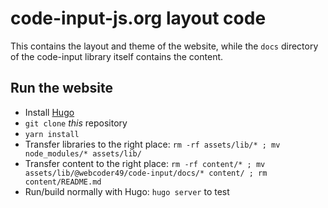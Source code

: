 # code-input-js.org layout code
This contains the layout and theme of the website, while the `docs` directory of the code-input library itself contains the content.
## Run the website
* Install [Hugo](https://gohugo.io)
* `git clone` *this* repository
* `yarn install`
* Transfer libraries to the right place: `rm -rf assets/lib/* ; mv node_modules/* assets/lib/`
* Transfer content to the right place: `rm -rf content/* ; mv assets/lib/@webcoder49/code-input/docs/* content/ ; rm content/README.md`
* Run/build normally with Hugo: `hugo server` to test
